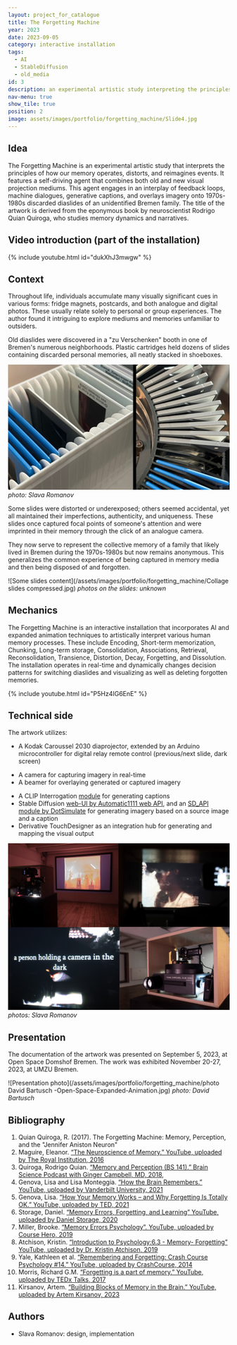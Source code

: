 ```yaml
---
layout: project_for_catalogue
title: The Forgetting Machine
year: 2023
date: 2023-09-05
category: interactive installation
tags:
  - AI
  - StableDiffusion
  - old_media
id: 3
description: an experimental artistic study interpreting the principles of how our memory operates, distorts and reimagines the events taking place
nav-menu: true
show_tile: true
position: 2
image: assets/images/portfolio/forgetting_machine/Slide4.jpg
---
```

## Idea
The Forgetting Machine is an experimental artistic study that interprets the principles of how our memory operates, distorts, and reimagines events. It features a self-driving agent that combines both old and new visual projection mediums. This agent engages in an interplay of feedback loops, machine dialogues, generative captions, and overlays imagery onto 1970s-1980s discarded diaslides of an unidentified Bremen family. The title of the artwork is derived from the eponymous book by neuroscientist Rodrigo Quian Quiroga, who studies memory dynamics and narratives.

## Video introduction (part of the installation)
{% include youtube.html id="dukXhJ3mwgw" %}

## Context
Throughout life, individuals accumulate many visually significant cues in various forms: fridge magnets, postcards, and both analogue and digital photos. These usually relate solely to personal or group experiences. The author found it intriguing to explore mediums and memories unfamiliar to outsiders.

Old diaslides were discovered in a "zu Verschenken" booth in one of Bremen's numerous neighborhoods. Plastic cartridges held dozens of slides containing discarded personal memories, all neatly stacked in shoeboxes.

![Old diaslides](/assets/images/portfolio/forgetting_machine/Slide4.jpg)
*photo: Slava Romanov*

Some slides were distorted or underexposed; others seemed accidental, yet all maintained their imperfections, authenticity, and uniqueness. These slides once captured focal points of someone's attention and were imprinted in their memory through the click of an analogue camera.

They now serve to represent the collective memory of a family that likely lived in Bremen during the 1970s-1980s but now remains anonymous. This generalizes the common experience of being captured in memory media and then being disposed of and forgotten.

![Some slides content](/assets/images/portfolio/forgetting_machine/Collage slides compressed.jpg)
*photos on the slides: unknown*

## Mechanics
The Forgetting Machine is an interactive installation that incorporates AI and expanded animation techniques to artistically interpret various human memory processes. These include Encoding, Short-term memorization, Chunking, Long-term storage, Consolidation, Associations, Retrieval, Reconsolidation, Transience, Distortion, Decay, Forgetting, and Dissolution. The installation operates in real-time and dynamically changes decision patterns for switching diaslides and visualizing as well as deleting forgotten memories.

{% include youtube.html id="P5Hz4IG6EnE" %}


## Technical side

The artwork utilizes: 
* A Kodak Caroussel 2030 diaprojector, extended by an Arduino microcontroller for digital relay remote control (previous/next slide, dark screen)
- A camera for capturing imagery in real-time
- A beamer for overlaying generated or captured imagery
* A CLIP Interrogation [module](https://github.com/pharmapsychotic/clip-interrogator-ext) for generating captions
* Stable Diffusion [web-UI by Automatic1111 web API](https://github.com/AUTOMATIC1111/stable-diffusion-webui), and an [SD_API module by DotSimulate](https://www.patreon.com/posts/touchdesigner-76982551) for generating imagery based on a source image and a caption
* Derivative TouchDesigner as an integration hub for generating and mapping the visual output

![Equipment](/assets/images/portfolio/forgetting_machine/TechCollage.jpg)
*photos: Slava Romanov*

## Presentation
The documentation of the artwork was presented on September 5, 2023, at Open Space Domshof Bremen. 
The work was exhibited November 20-27, 2023, at UMZU Bremen.

![Presentation photo](/assets/images/portfolio/forgetting_machine/photo David Bartusch -Open-Space-Expanded-Animation.jpg)
*photo: David Bartusch*

## Bibliography
1. Quian Quiroga, R. (2017). The Forgetting Machine: Memory, Perception, and the "Jennifer Aniston Neuron"
2. Maguire, Eleanor. [“The Neuroscience of Memory.” YouTube, uploaded by The Royal Institution, 2016](https://www.youtube.com/watch?v=gdzmNwTLakg)
3. Quiroga, Rodrigo Quian. [“Memory and Perception (BS 141).” Brain Science Podcast with Ginger Campbell, MD, 2018,](https://brainsciencepodcast.com/bsp/2018/141-quiroga-memory) 
4. Genova, Lisa and Lisa Monteggia. [“How the Brain Remembers.” YouTube, uploaded by Vanderbilt University, 2021](https://www.youtube.com/watch?v=FhflBSfCrCM) 
5. Genova, Lisa. [“How Your Memory Works – and Why Forgetting Is Totally OK.” YouTube, uploaded by TED, 2021](https://www.youtube.com/watch?v=Irx0tC92fdE)
6. Storage, Daniel. [“Memory Errors, Forgetting, and Learning” YouTube, uploaded by Daniel Storage, 2020](https://www.youtube.com/watch?v=p9Fx5DcnVwk)
7. Miller, Brooke. [“Memory Errors Psychology”. YouTube, uploaded by Course Hero, 2019](https://www.youtube.com/watch?v=p9Fx5DcnVwk)
8. Atchison, Kristin. [“Introduction to Psychology:6.3 - Memory- Forgetting” YouTube, uploaded by Dr. Kristin Atchison, 2019](https://www.youtube.com/watch?v=p9Fx5DcnVwk)
9. Yale, Kathleen et al. [“Remembering and Forgetting: Crash Course Psychology #14.” YouTube, uploaded by CrashCourse, 2014](https://www.youtube.com/watch?v=HVWbrNls-Kw)
10. Morris, Richard G.M. [“Forgetting is a part of memory.” YouTube, uploaded by TEDx Talks, 2017](https://www.youtube.com/watch?v=vNyZmSg92HI)
11. Kirsanov, Artem. [“Building Blocks of Memory in the Brain.” YouTube, uploaded by Artem Kirsanov, 2023](https://www.youtube.com/watch?v=X5trRLX7PQY)


## Authors
- Slava Romanov: design, implementation